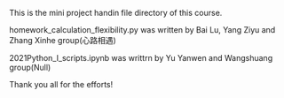 This is the mini project handin file directory of this course.


homework_calculation_flexibility.py was written by Bai Lu, Yang Ziyu and Zhang Xinhe group(心路相遇)

2021Python_I_scripts.ipynb was writtrn by Yu Yanwen and Wangshuang group(Null)


Thank you all for the efforts!
